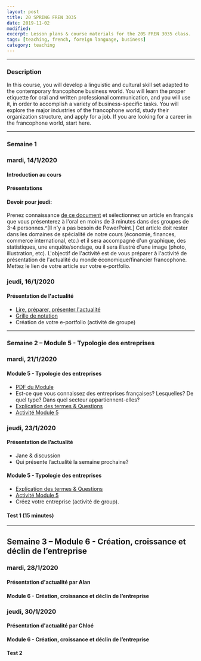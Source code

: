 ```yaml
--- 
layout: post
title: 20 SPRING FREN 3035 
date: 2019-11-02 
modified:   
excerpt: Lesson plans & course materials for the 20S FREN 3035 class. 
tags: [teaching, french, foreign language, business]
category: teaching
---
```


- - - 
### Description
In this course, you will develop a linguistic and cultural skill set adapted to the contemporary francophone business world. You will learn the proper etiquette for oral and written professional communication, and you will use it, in order to accomplish a variety of business-specific tasks. You will explore the major industries of the francophone world, study their organization structure, and apply for a job. If you are looking for a career in the francophone world, start here.

- - - 

### Semaine 1
### mardi, 14/1/2020
#### Introduction au cours
#### Présentations
#### Devoir pour jeudi:
Prenez connaissance [de ce document](https://drive.google.com/file/d/1C2mWYt71vTKAHdOWPH6p6T_QIAVxb8qv/view?usp=sharing) et sélectionnez un article en français que vous présenterez à l'oral en moins de 3 minutes dans des groupes de 3-4 personnes.^[Il n'y a pas besoin de PowerPoint.] Cet article doit rester dans les domaines de spécialité de notre cours (économie, finances, commerce international, etc.) et il sera accompagné d'un graphique, des statistiques, une enquête/sondage, ou il sera illustré d'une image (photo, illustration, etc). L'objectif de l'activité est de vous préparer à l'activité de présentation de l'actualité du monde économique/financier francophone. Mettez le lien de votre article sur votre e-portfolio.

### jeudi, 16/1/2020
#### Présentation de l'actualité 
- [Lire, préparer, présenter l'actualité](https://drive.google.com/file/d/1C2mWYt71vTKAHdOWPH6p6T_QIAVxb8qv/view?usp=sharing)
- [Grille de notation](https://docs.google.com/document/d/1uM4jQv1MjS_DNAYH2SlazQnMi1I_Y-QUCOJabY57utg/edit?usp=sharing) 
- Création de votre e-portfolio (activité de groupe) 

- - - 
  
### Semaine 2 – Module 5 - Typologie des entreprises
### mardi, 21/1/2020
#### Module 5 - Typologie des entreprises 
- [PDF du Module](https://drive.google.com/file/d/1CDaExg76ZVt7NKHEbv0mO1OVJYWzq24n/view?usp=sharing)
- Est-ce que vous connaissez des entreprises françaises? Lesquelles? De quel type? Dans quel secteur appartiennent-elles? 
- [Explication des termes & Questions](https://drive.google.com/file/d/1CBqygYm-Low3nLjWhBIXxAq-xfmZjcfK/view?usp=sharing) 
- [Activité Module 5](https://drive.google.com/file/d/1CEnftXcxcTFozfA8oCUcjOc2sohXUm26/view?usp=sharing)

### jeudi, 23/1/2020

#### Présentation de l’actualité
- Jane & discussion
- Qui présente l’actualité la semaine prochaine?

#### Module 5 - Typologie des entreprises
- [Explication des termes & Questions](https://drive.google.com/file/d/1CBqygYm-Low3nLjWhBIXxAq-xfmZjcfK/view?usp=sharing) 
- [Activité Module 5](https://drive.google.com/file/d/1CEnftXcxcTFozfA8oCUcjOc2sohXUm26/view?usp=sharing)
- Créez votre entreprise (activité de group).

#### Test 1 (15 minutes)

- - - 


## Semaine 3 – Module 6 - Création, croissance et déclin de l’entreprise
### mardi, 28/1/2020
#### Présentation d'actualité par Alan 
#### Module 6 - Création, croissance et déclin de l’entreprise


### jeudi, 30/1/2020
#### Présentation d'actualité par Chloé 
#### Module 6 - Création, croissance et déclin de l’entreprise
#### Test 2

<!-- 
Semaine 4 – Module 7 - L’organisation de l’entreprise
mardi, 4/2/2020
Module 7 - L’organisation de l’entreprise
Réaction 1
jeudi, 6/2/2020
Module 7 - L’organisation de l’entreprise
Test 3
Semaine 5 – Invité(e)
mardi, 11/2/2020
Invité(e)
jeudi, 13/2/2020
Language Lab
Réaction 2
Semaine 6 – Module 1 - Travailler en France
mardi, 18/2/2020
Module 1 - Travailler en France
Réaction 3
jeudi, 20/2/2020
Module 1 - Travailler en France
Test 4
Semaine 7 – Film La loi du marché
mardi, 25/2/2020
Discussion sur le film La loi du marché
jeudi, 27/2/2020
Discussion sur le film La loi du marché
Réaction 4
Semaine 8 – Module 2 - La correspondance
mardi, 3/3/2020
Module 2 - La correspondance
jeudi, 5/3/2020
Module 2 - La correspondance
Devoir noté 1
Semaine 9 – Spring Break
mardi, 10/3/2020
jeudi, 12/3/2020
Semaine 10 – Module 4 - À la recherche d’un emploi
mardi, 17/3/2020
Module 4 - À la recherche d’un emploi
jeudi, 19/3/2020
Module 4 - À la recherche d’un emploi
Devoir noté 2
Semaine 11 – Préparation pour l’examen oral
mardi, 24/3/2020
Préparation pour l’examen oral
jeudi, 26/3/2020
Préparation pour l’examen oral
Semaine 12 – Examen oral
mardi, 31/3/2020
Examen oral
jeudi, 2/4/2020
Examen oral
Réaction 5
Semaine 13 – Exposé
mardi, 7/4/2020
Exposé
jeudi, 9/4/2020
Exposé
Semaine 14 – Préparation du DFP
mardi, 14/4/2020
Préparation du DFP
jeudi, 16/4/2020
Préparation du DFP
Devoir noté 3
Semaine 15 – Préparation du DFP
mardi, 21/4/2020
Préparation du DFP
jeudi, 23/4/2020
Préparation du DFP
Examen DFP
date à vérifier -->
